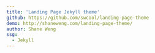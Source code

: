 ```yaml
---
title: 'Landing Page Jekyll theme'
github: https://github.com/swcool/landing-page-theme
demo: http://shaneweng.com/landing-page-theme/
author: Shane Weng
ssg:
  - Jekyll
---
```

